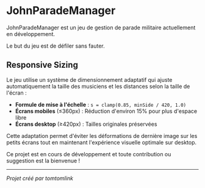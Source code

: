 # JohnParadeManager

JohnParadeManager est un jeu de gestion de parade militaire actuellement en développement.

Le but du jeu est de défiler sans fauter.

## Responsive Sizing

Le jeu utilise un système de dimensionnement adaptatif qui ajuste automatiquement la taille des musiciens et les distances selon la taille de l'écran :

- **Formule de mise à l'échelle** : `s = clamp(0.85, minSide / 420, 1.0)`
- **Écrans mobiles** (≤360px) : Réduction d'environ 15% pour plus d'espace libre
- **Écrans desktop** (≥420px) : Tailles originales préservées

Cette adaptation permet d'éviter les déformations de dernière image sur les petits écrans tout en maintenant l'expérience visuelle optimale sur desktop.

Ce projet est en cours de développement et toute contribution ou suggestion est la bienvenue !

---
*Projet créé par tomtomlink*
